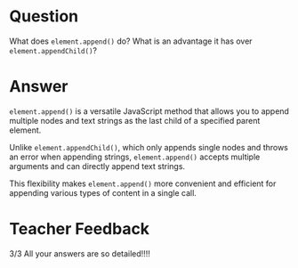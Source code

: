 # Question

What does `element.append()` do? What is an advantage it has over `element.appendChild()`?

# Answer
`element.append()` is a versatile JavaScript method that allows you to append multiple nodes and text strings as the last child of a specified parent element. 

Unlike `element.appendChild()`, which only appends single nodes and throws an error when appending strings, `element.append()` accepts multiple arguments and can directly append text strings. 

This flexibility makes `element.append()` more convenient and efficient for appending various types of content in a single call.

# Teacher Feedback
3/3
All your answers are so detailed!!!!